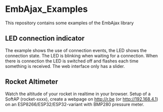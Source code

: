 # EmbAjax_Examples
This repository contains some examples of the EmbAjax library

## LED connection indicator
The example shows the use of connection events, the LED shows the connection state. The LED is blinking when waiting for a connection. When there is connection the LED is switched off and flashes each time something is received. The web interface only has a slider. 

## Rocket Altimeter
Watch the altitude of your rocket in realtime in your browser.
Setup of a SoftAP (rocket-xxxx), create a webpage on http://r.be (or http://192.168.4.1) on an ESP8266/ESP32/ESP32-variant with BMP280 pressure meter.

